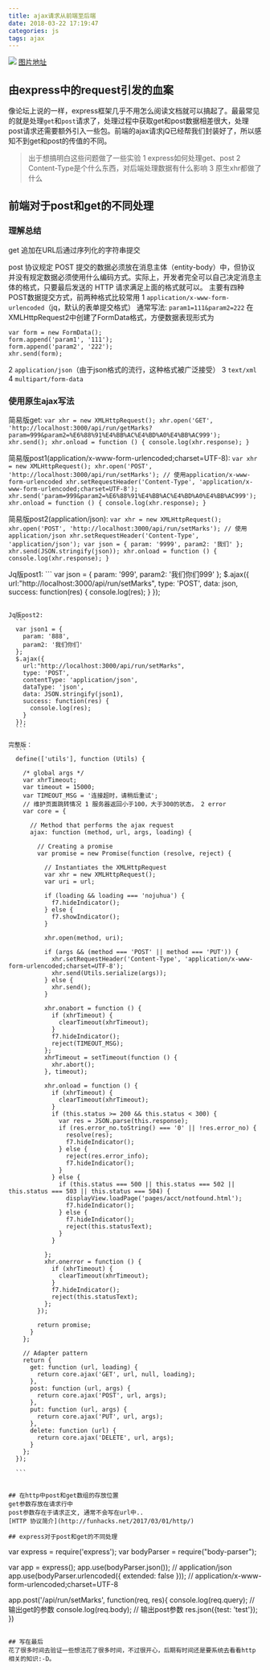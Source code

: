 ```yaml
---
title: ajax请求从前端至后端
date: 2018-03-22 17:19:47
categories: js
tags: ajax
---
```

![](/img/ajax请求从前端至后台.png)
[图片地址](https://www.processon.com/view/link/5ab372ace4b018c271bf55a1)


## 由express中的request引发的血案
  像论坛上说的一样，express框架几乎不用怎么阅读文档就可以搞起了。最最常见的就是处理`get`和`post`请求了，处理过程中获取get和post数据相差很大，处理post请求还需要额外引入一些包。前端的ajax请求jQ已经帮我们封装好了，所以感知不到get和post的传值的不同。
  >出于想搞明白这些问题做了一些实验
  1 express如何处理get、post
  2 Content-Type是个什么东西，对后端处理数据有什么影响
  3 原生xhr都做了什么

## 前端对于post和get的不同处理
  ### 理解总结
  get
  追加在URL后通过序列化的字符串提交

  post
  协议规定 POST 提交的数据必须放在消息主体（entity-body）中，但协议并没有规定数据必须使用什么编码方式。实际上，开发者完全可以自己决定消息主体的格式，只要最后发送的 HTTP 请求满足上面的格式就可以。
  主要有四种POST数据提交方式，前两种格式比较常用
  1 `application/x-www-form-urlencoded`（jq，默认的表单提交格式）
  通常写法: `param1=111&param2=222`
  在XMLHttpRequest2中创建了FormData格式，方便数据表现形式为
  ```
  var form = new FormData();
  form.append('param1', '111');
  form.append('param2', '222');
  xhr.send(form);
  ```
  2 `application/json`（由于json格式的流行，这种格式被广泛接受）
  3 `text/xml`
  4 `multipart/form-data`

  ### 使用原生ajax写法
  简易版get:
    ```
    var xhr = new XMLHttpRequest();
    xhr.open('GET', 'http://localhost:3000/api/run/getMarks?param=999&param2=%E6%88%91%E4%BB%AC%E4%BD%A0%E4%BB%AC999');
    xhr.send();
    xhr.onload = function () {
      console.log(xhr.response);
    }
    ```

  简易版post1(application/x-www-form-urlencoded;charset=UTF-8):
    ```
    var xhr = new XMLHttpRequest();
    xhr.open('POST', 'http://localhost:3000/api/run/setMarks');
    // 使用application/x-www-form-urlencoded
    xhr.setRequestHeader('Content-Type', 'application/x-www-form-urlencoded;charset=UTF-8');
    xhr.send('param=999&param2=%E6%88%91%E4%BB%AC%E4%BD%A0%E4%BB%AC999');
    xhr.onload = function () {
      console.log(xhr.response);
    }
    ```

  简易版post2(application/json):
    ```
    var xhr = new XMLHttpRequest();
    xhr.open('POST', 'http://localhost:3000/api/run/setMarks');
    // 使用application/json
    xhr.setRequestHeader('Content-Type', 'application/json');
    var json = {
      param: '9999',
      param2: '我们'
    };
    xhr.send(JSON.stringify(json));
    xhr.onload = function () {
      console.log(xhr.response);
    }
    ```

  Jq版post1:
    ```
    var json = {
      param: '999',
      param2: '我们你们999'
    };
    $.ajax({
      url:"http://localhost:3000/api/run/setMarks",
      type: 'POST',
      data: json,
      success: function(res) {
        console.log(res);
      }
    });
  ```

  Jq版post2:
    ```
    var json1 = {
      param: '888',
      param2: '我们你们'
    };
    $.ajax({
      url:"http://localhost:3000/api/run/setMarks",
      type: 'POST',
      contentType: 'application/json',
      dataType: 'json',
      data: JSON.stringify(json1),
      success: function(res) {
        console.log(res);
      }
    });
    ```

  完整版：
    ```
    define(['utils'], function (Utils) {

      /* global args */
      var xhrTimeout;
      var timeout = 15000;
      var TIMEOUT_MSG = '连接超时，请稍后重试';
      // 维护页面跳转情况 1 服务器返回小于100，大于300的状态， 2 error
      var core = {

        // Method that performs the ajax request
        ajax: function (method, url, args, loading) {

          // Creating a promise
          var promise = new Promise(function (resolve, reject) {

            // Instantiates the XMLHttpRequest
            var xhr = new XMLHttpRequest();
            var uri = url;

            if (loading && loading === 'nojuhua') {
              f7.hideIndicator();
            } else {
              f7.showIndicator();
            }

            xhr.open(method, uri);

            if (args && (method === 'POST' || method === 'PUT')) {
              xhr.setRequestHeader('Content-Type', 'application/x-www-form-urlencoded;charset=UTF-8');
              xhr.send(Utils.serialize(args));
            } else {
              xhr.send();
            }

            xhr.onabort = function () {
              if (xhrTimeout) {
                clearTimeout(xhrTimeout);
              }
              f7.hideIndicator();
              reject(TIMEOUT_MSG);
            };
            xhrTimeout = setTimeout(function () {
              xhr.abort();
            }, timeout);

            xhr.onload = function () {
              if (xhrTimeout) {
                clearTimeout(xhrTimeout);
              }
              if (this.status >= 200 && this.status < 300) {
                var res = JSON.parse(this.response);
                if (res.error_no.toString() === '0' || !res.error_no) {
                  resolve(res);
                  f7.hideIndicator();
                } else {
                  reject(res.error_info);
                  f7.hideIndicator();
                }
              } else {
                if (this.status === 500 || this.status === 502 || this.status === 503 || this.status === 504) {
                  displayView.loadPage('pages/acct/notfound.html');
                  f7.hideIndicator();
                } else {
                  f7.hideIndicator();
                  reject(this.statusText);
                }
              }

            };
            xhr.onerror = function () {
              if (xhrTimeout) {
                clearTimeout(xhrTimeout);
              }
              f7.hideIndicator();
              reject(this.statusText);
            };
          });

          return promise;
        }
      };

      // Adapter pattern
      return {
        get: function (url, loading) {
          return core.ajax('GET', url, null, loading);
        },
        post: function (url, args) {
          return core.ajax('POST', url, args);
        },
        put: function (url, args) {
          return core.ajax('PUT', url, args);
        },
        delete: function (url) {
          return core.ajax('DELETE', url, args);
        }
      };
    });

    ```


## 在http中post和get数组的存放位置
  get参数存放在请求行中
  post参数存在于请求正文, 通常不会写在url中..
  [HTTP 协议简介](http://funhacks.net/2017/03/01/http/)

## express对于post和get的不同处理
  ```
  var express = require('express');
  var bodyParser = require("body-parser");

  var app = express();
  app.use(bodyParser.json()); // application/json
  app.use(bodyParser.urlencoded({ extended: false })); // application/x-www-form-urlencoded;charset=UTF-8

  app.post('/api/run/setMarks', function(req, res){
    console.log(req.query); // 输出get的参数
    console.log(req.body); // 输出post参数
    res.json({test: 'test'});
  })
  ```
  
## 写在最后
花了很多时间去验证一些想法花了很多时间，不过很开心，后期有时间还是要系统去看看http相关的知识:-D。
